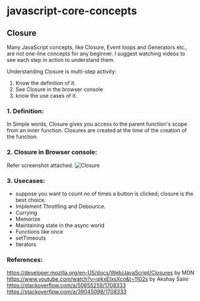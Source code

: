 # javascript-core-concepts

## Closure
Many JavaScript concepts, like Closure, Event loops and Generators etc., are not one-line concepts for any beginner. I suggest watching videos to see each step in action to understand them.

Understanding Closure is multi-step activity:
1. Know the definition of it.
2. See Closure in the browser console
3. know the use cases of it.


### 1. Definition:
In Simple words, Closure gives you access to the parent function's scope from an inner function. Closures are created at the time of the creation of the function.


### 2. Closure in Browser console:
Refer screenshot attached.
![Closure](https://media-exp1.licdn.com/dms/image/D562CAQGsJlkbkzLatQ/comment-image-shrink_8192_1280/0/1661308500573?e=1661914800&v=beta&t=zY5IBaMdBq-hL0Lee2rcHnOExUytNsxemZUkQs8uHKI)


### 3. Usecases:
- suppose you want to count no of times a button is clicked; closure is the best choice.
- Implement Throttling and Debounce.
- Currying
- Memorize
- Maintaining state in the async world
- Functions like once
- setTimeouts
- Iterators


### References:
 https://developer.mozilla.org/en-US/docs/Web/JavaScript/Closures by MDN
 https://www.youtube.com/watch?v=qikxEIxsXco&t=1102s by Akshay Saini
 https://stackoverflow.com/a/50655259/1708333
 https://stackoverflow.com/a/39045098/1708333


